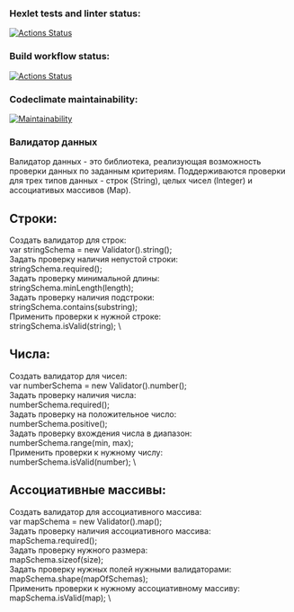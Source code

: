 ### Hexlet tests and linter status:
[![Actions Status](https://github.com/romcky/java-project-78/actions/workflows/hexlet-check.yml/badge.svg)](https://github.com/romcky/java-project-78/actions)

### Build workflow status:
[![Actions Status](https://github.com/romcky/java-project-78/actions/workflows/build-workflow.yml/badge.svg)](https://github.com/romcky/java-project-78/actions/workflows/build-workflow.yml)

### Codeclimate maintainability:
[![Maintainability](https://api.codeclimate.com/v1/badges/7661ab86808af88c8619/maintainability)](https://codeclimate.com/github/romcky/java-project-78/maintainability)


### Валидатор данных

Валидатор данных - это библиотека, реализующая возможность проверки данных по заданным критериям. Поддерживаются 
проверки для трех типов данных - строк (String), целых чисел (Integer) и ассоциативых массивов (Map).

## Строки:
Создать валидатор для строк: \
var stringSchema = new Validator().string(); \
Задать проверку наличия непустой строки: \
stringSchema.required(); \
Задать проверку минимальной длины: \
stringSchema.minLength(length); \
Задать проверку наличия подстроки: \
stringSchema.contains(substring); \
Применить проверки к нужной строке: \
stringSchema.isValid(string); \

## Числа:
Создать валидатор для чисел: \
var numberSchema = new Validator().number(); \
Задать проверку наличия числа: \
numberSchema.required(); \
Задать проверку на положительное число: \
numberSchema.positive(); \
Задать проверку вхождения числа в диапазон: \
numberSchema.range(min, max); \
Применить проверки к нужному числу: \
numberSchema.isValid(number); \

## Ассоциативные массивы:
Создать валидатор для ассоциативного массива: \
var mapSchema = new Validator().map(); \
Задать проверку наличия ассоциативного массива: \
mapSchema.required(); \
Задать проверку нужного размера: \
mapSchema.sizeof(size); \
Задать проверку нужных полей нужными валидаторами: \
mapSchema.shape(mapOfSchemas); \
Применить проверки к нужному ассоциативному массиву: \
mapSchema.isValid(map); \

